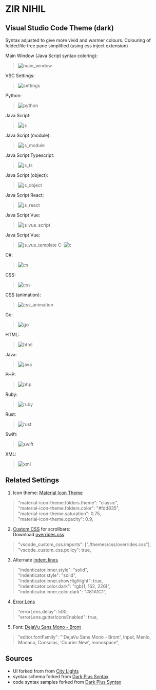 # ZIR NIHIL

## **Visual Studio Code** Theme (dark)

Syntax adjusted to give more vivid and warmer colours.
Colouring of folder/file tree pane simplified (using css inject extension)


Main Window (Java Script syntax coloring):
>![main_window](./themes/images/screenshots/main_window.png)

VSC Settings:
>![settings](./themes/images/screenshots/settings.png)

Python:
>![python](./themes/images/screenshots/python.png)

Java Script:
>![js](./themes/images/screenshots/js.png)

Java Script (module):
>![js_module](./themes/images/screenshots/js_module.png)

Java Script Typescript:
>![js_ts](./themes/images/screenshots/js_ts.png)

Java Script (object):
>![js_object](./themes/images/screenshots/js_object.png)

Java Script React:
>![js_react](./themes/images/screenshots/js_react.png)

Java Script Vue:
>![js_vue_script](./themes/images/screenshots/js_vue_script.png)

Java Script Vue:
>![js_vue_template](./themes/images/screenshots/js_vue_template.png)
C:
>![c](./themes/images/screenshots/c.png)

C#:
>![cs](./themes/images/screenshots/cs.png)

CSS:
>![css](./themes/images/screenshots/css.png)

CSS (animation):
>![css_animation](./themes/images/screenshots/css_animation.png)

Go:
>![go](./themes/images/screenshots/go.png)

HTML:
>![html](./themes/images/screenshots/html.png)

Java:
>![java](./themes/images/screenshots/java.png)

PHP:
>![php](./themes/images/screenshots/php.png)

Ruby:
>![ruby](./themes/images/screenshots/ruby.png)

Rust:
>![rust](./themes/images/screenshots/rust.png)

Swift:
>![swift](./themes/images/screenshots/swift.png)

XML:
>![xml](./themes/images/screenshots/xml.png)

## Related Settings

1. Icon theme: [Material Icon Theme](https://marketplace.visualstudio.com/items?itemName=PKief.material-icon-theme)

  > "material-icon-theme.folders.theme": "classic",  
  > "material-icon-theme.folders.color": "#fdd835",  
  > "material-icon-theme.saturation": 0.75,  
  > "material-icon-theme.opacity": 0.9,  

2. [Custom CSS](https://github.com/be5invis/vscode-custom-css) for scrollbars:  
Download [overrides.css](https://github.com/zirdev/zir-vscode-nihil/blob/master/themes/css/overrides.css)
  >	"vscode_custom_css.imports": ["./themes/css/overrides.css"],  
  >	"vscode_custom_css.policy": true,  

3. Alternate [indent lines](https://github.com/SirTori/indenticator)

  >"indenticator.inner.style": "solid",  
  >"indenticator.style": "solid",  
  >"indenticator.inner.showHighlight": true,  
  >"indenticator.color.dark": "rgb(1, 162, 226)",  
  >"indenticator.inner.color.dark": "#81A1C1",  
4. [Error Lens](https://github.com/phindle/error-lens)

  >"errorLens.delay": 500,  
  >"errorLens.gutterIconsEnabled": true,  

5. Font: [DejaVu Sans Mono - Bront](https://github.com/chrismwendt/bront)

  >  "editor.fontFamily": "'DejaVu Sans Mono - Bront', Input, Menlo, Monaco, Consolas, 'Courier New', monospace",  

## Sources

- UI forked from from [City Lights](http://citylights.xyz/)
- syntax schema forked from [Dark Plus Syntax](https://github.com/dunstontc/dark-plus-syntax)
- code syntax samples forked from [Dark Plus Syntax](https://github.com/dunstontc/dark-plus-syntax)

